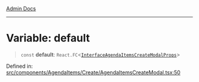 [Admin Docs](/)

***

# Variable: default

> `const` **default**: `React.FC`\<[`InterfaceAgendaItemsCreateModalProps`](types\Agenda\interface\README\interfaces\InterfaceAgendaItemsCreateModalProps.md)\>

Defined in: [src/components/AgendaItems/Create/AgendaItemsCreateModal.tsx:50](https://github.com/PalisadoesFoundation/talawa-admin/blob/main/src/components/AgendaItems/Create/AgendaItemsCreateModal.tsx#L50)
